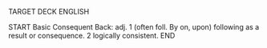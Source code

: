 TARGET DECK
ENGLISH

START
Basic
Consequent
Back: adj. 1 (often foll. By on, upon) following as a result or consequence. 2 logically consistent.
END
